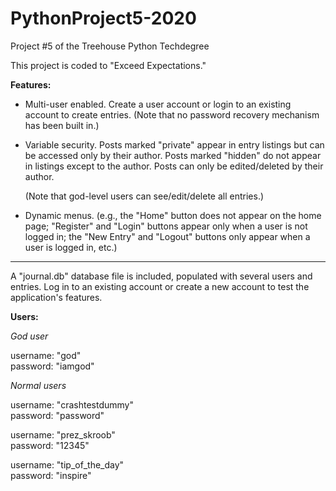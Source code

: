 # PythonProject5-2020
 Project #5 of the Treehouse Python Techdegree

This project is coded to "Exceed Expectations."

**Features:**

* Multi-user enabled. Create a user account or login to an existing account
to create entries. (Note that no password recovery mechanism has been built in.)

* Variable security.  Posts marked "private" appear in entry listings but can 
be accessed only by their author.  Posts marked "hidden" do not appear in 
listings except to the author.  Posts can only be edited/deleted by their 
author.

   (Note that god-level users can see/edit/delete all entries.)
 
* Dynamic menus.  (e.g., the "Home" button does not appear on the home page; 
"Register" and "Login" buttons appear only when a user is not logged in; the 
"New Entry" and "Logout" buttons only appear when a user is logged in, etc.)
---
A "journal.db" database file is included, populated with several users and 
entries.  Log in to an existing account or create a new account to test the
application's features.

**Users:**

*God user*

username:  "god"  
password:  "iamgod"

*Normal users*

username:  "crashtestdummy"  
password:  "password"

username:  "prez_skroob"  
password:  "12345"

username:  "tip_of_the_day"  
password:  "inspire"
